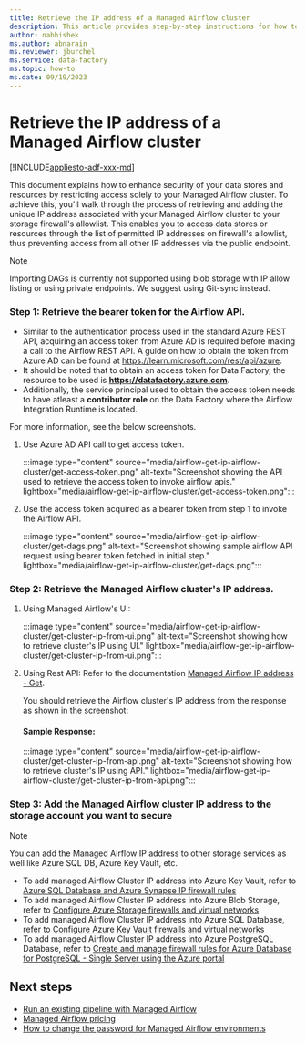 ```yaml
---
title: Retrieve the IP address of a Managed Airflow cluster
description: This article provides step-by-step instructions for how to retrieve the IP address of a Managed Airflow cluster in Azure Data Factory.
author: nabhishek
ms.author: abnarain
ms.reviewer: jburchel
ms.service: data-factory
ms.topic: how-to
ms.date: 09/19/2023
---
```


# Retrieve the IP address of a Managed Airflow cluster

[!INCLUDE[appliesto-adf-xxx-md](includes/appliesto-adf-xxx-md.md)]

This document explains how to enhance security of your data stores and resources by restricting access solely to your Managed Airflow cluster. To achieve this, you'll walk through the process of retrieving and adding the unique IP address associated with your Managed Airflow cluster to your storage firewall's allowlist. This enables you to access data stores or resources through the list of permitted IP addresses on firewall's allowlist, thus preventing access from all other IP addresses via the public endpoint.

> [!NOTE]
> Importing DAGs is currently not supported using blob storage with IP allow listing or using private endpoints. We suggest using Git-sync instead.

### Step 1: Retrieve the bearer token for the Airflow API.
- Similar to the authentication process used in the standard Azure REST API, acquiring an access token from Azure AD is required before making a call to the Airflow REST API. A guide on how to obtain the token from Azure AD can be found at https://learn.microsoft.com/rest/api/azure.
- It should be noted that to obtain an access token for Data Factory, the resource to be used is **https://datafactory.azure.com**. 
- Additionally, the service principal used to obtain the access token needs to have atleast a **contributor role** on the Data Factory where the Airflow Integration Runtime is located.
 
For more information, see the below screenshots.

1. Use Azure AD API call to get access token.

    :::image type="content" source="media/airflow-get-ip-airflow-cluster/get-access-token.png" alt-text="Screenshot showing the API used to retrieve the access token to invoke airflow apis." lightbox="media/airflow-get-ip-airflow-cluster/get-access-token.png":::

2. Use the access token acquired as a bearer token from step 1 to invoke the Airflow API.
    
    :::image type="content" source="media/airflow-get-ip-airflow-cluster/get-dags.png" alt-text="Screenshot showing sample airflow API request using bearer token fetched in initial step." lightbox="media/airflow-get-ip-airflow-cluster/get-dags.png":::

### Step 2: Retrieve the Managed Airflow cluster's IP address.

1. Using Managed Airflow's UI:

    :::image type="content" source="media/airflow-get-ip-airflow-cluster/get-cluster-ip-from-ui.png" alt-text="Screenshot showing how to retrieve cluster's IP using UI." lightbox="media/airflow-get-ip-airflow-cluster/get-cluster-ip-from-ui.png":::         

2. Using Rest API: 
    Refer to the documentation [Managed Airflow IP address - Get](/rest/api/datafactory/integration-runtimes/get?tabs=HTTP#code-try-0).

    You should retrieve the Airflow cluster's IP address from the response as shown in the screenshot:
    
    #### Sample Response:

    :::image type="content" source="media/airflow-get-ip-airflow-cluster/get-cluster-ip-from-api.png" alt-text="Screenshot showing how to retrieve cluster's IP using API." lightbox="media/airflow-get-ip-airflow-cluster/get-cluster-ip-from-api.png":::

### Step 3: Add the Managed Airflow cluster IP address to the storage account you want to secure

> [!NOTE]
> You can add the Managed Airflow IP address to other storage services as well like Azure SQL DB, Azure Key Vault, etc.

- To add managed Airflow Cluster IP address into Azure Key Vault, refer to [Azure SQL Database and Azure Synapse IP firewall rules](/azure/key-vault/general/network-security) 
- To add managed Airflow Cluster IP address into Azure Blob Storage, refer to [Configure Azure Storage firewalls and virtual networks](/azure/storage/common/storage-network-security?tabs=azure-portal#grant-access-from-an-internet-ip-range)
- To add managed Airflow Cluster IP address into Azure SQL Database, refer to [Configure Azure Key Vault firewalls and virtual networks](/azure/azure-sql/database/firewall-configure)
- To add managed Airflow Cluster IP address into Azure PostgreSQL Database, refer to [Create and manage firewall rules for Azure Database for PostgreSQL - Single Server using the Azure portal](/azure/postgresql/single-server/how-to-manage-firewall-using-portal)

## Next steps

- [Run an existing pipeline with Managed Airflow](tutorial-run-existing-pipeline-with-airflow.md)
- [Managed Airflow pricing](airflow-pricing.md)
- [How to change the password for Managed Airflow environments](password-change-airflow.md)